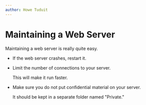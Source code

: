```yaml
---
author: Howe Tuduit
---
```


# Maintaining a Web Server

Maintaining a web server is really quite easy.

-   If the web server crashes, restart it.

-   Limit the number of connections to your server.

    This will make it run faster.

-   Make sure you do not put confidential material on your server.

    It should be kept in a separate folder named "Private."


